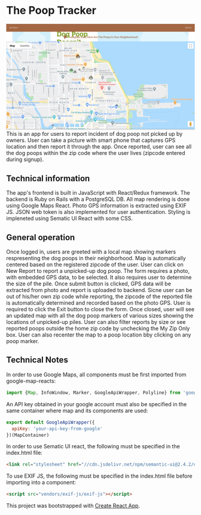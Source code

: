 # The Poop Tracker
![alt text](https://github.com/LukGit/frontend-poop-tracker/blob/master/src/img/Poop-track-screen.png?raw=true)
This is an app for users to report incident of dog poop not picked up by owners. User can take a picture with smart phone that captures GPS location and then report it through the app. Once reported, user can see all the dog poops within the zip code where the user lives (zipcode entered during signup).  

## Technical information

The app's frontend is built in JavaScript with React/Redux framework. The backend is Ruby on Rails with a PostgreSQL DB. All map rendering is done using Google Maps React. Photo GPS information is extracted using EXIF JS. JSON web token is also implemented for user authentication. Styling is impleneted using Sematic UI React with some CSS. 

## General operation

Once logged in, users are greeted with a local map showing markers respresenting the dog poops in their neighborhood. Map is automatically centered based on the registered zipcode of the user. User can click on New Report to report a unpicked-up dog poop. The form requires a photo, with embedded GPS data, to be selected. It also requires user to determine the size of the pile. Once submit button is clicked, GPS data will be extracted from photo and report is uploaded to backend. Sicne user can be out of his/her own zip code while reporting, the zipcode of the reported file is automatically determined and recorded based on the photo GPS. User is required to click the Exit button to close the form. Once closed, user will see an updated map with all the dog poop markers of various sizes showing the locations of unpicked-up piles. User can also filter reports by size or see reported poops outside the home zip code by unchecking the My Zip Only box. User can also recenter the map to a poop location bby clicking on any poop marker. 


## Technical Notes

In order to use Google Maps, all components must be first imported from google-map-reacts: 

```javascript
import {Map, InfoWindow, Marker, GoogleApiWrapper, Polyline} from 'google-maps-react';
```
An API key obtained in your google account must also be specified in the same container where map and its components are used:
```javascript
export default GoogleApiWrapper({
  apiKey: 'your-api-key-from-google'
})(MapContainer)
```
In order to use Sematic UI react, the following must be specified in the index.html file:
```html
<link rel="stylesheet" href="//cdn.jsdelivr.net/npm/semantic-ui@2.4.2/dist/semantic.min.css" />
```
To use EXIF JS, the following must be specified in the index.html file before importing into a component:
```html
<script src="vendors/exif-js/exif-js"></script>

```

This project was bootstrapped with [Create React App](https://github.com/facebook/create-react-app).
